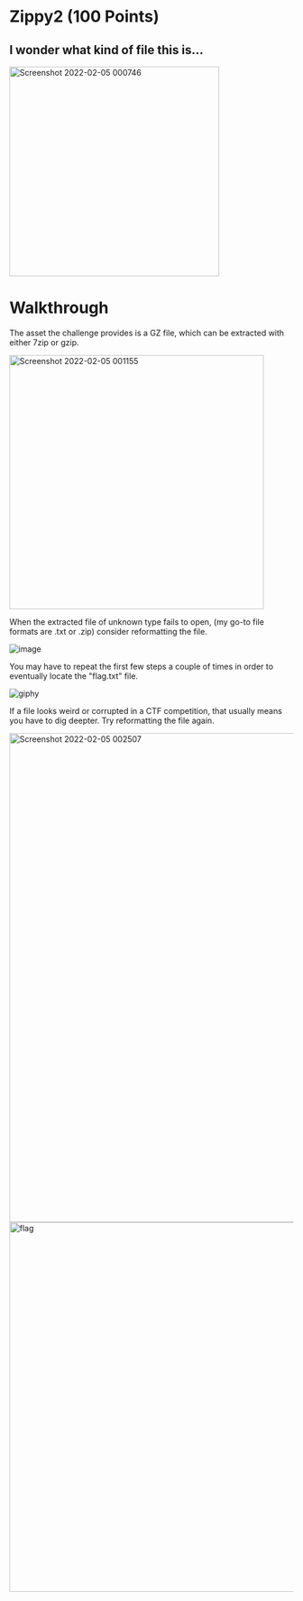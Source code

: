 # Zippy2 (100 Points)
## I wonder what kind of file this is...
<img width="372" alt="Screenshot 2022-02-05 000746" src="https://user-images.githubusercontent.com/99063625/152630853-d1e54723-7848-472e-9d0f-11a0eba65b36.png">

# Walkthrough

The asset the challenge provides is a GZ file, which can be extracted with either 7zip or gzip. 

<img width="451" alt="Screenshot 2022-02-05 001155" src="https://user-images.githubusercontent.com/99063625/152631180-69f46b81-2dbc-4b92-8c80-06ac1fb6f506.png">

When the extracted file of unknown type fails to open, (my go-to file formats are .txt or .zip) consider reformatting the file.

![image](https://user-images.githubusercontent.com/99063625/152630990-d6c534a1-bb28-4e18-ae11-3d5b17774f97.png)

You may have to repeat the first few steps a couple of times in order to eventually locate the "flag.txt" file.

![giphy](https://user-images.githubusercontent.com/99063625/152631140-fed331d7-66b5-4437-8c3e-d16a6fc362c1.gif)

If a file looks weird or corrupted in a CTF competition, that usually means you have to dig deepter. Try reformatting the file again.

<img width="868" alt="Screenshot 2022-02-05 002507" src="https://user-images.githubusercontent.com/99063625/152631274-275e7241-b074-4a52-b6bc-7d8f3e6ac98f.png">

<img width="656" alt="flag" src="https://user-images.githubusercontent.com/99063625/152631349-6c12ea5e-f4ba-40a2-993c-e061a941cfaf.png">
